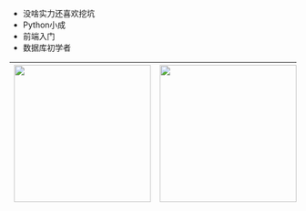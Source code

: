 * 没啥实力还喜欢挖坑
* Python小成
* 前端入门
* 数据库初学者

| <picture><source height=240 srcset="https://github-readme-stats.vercel.app/api?username=C418-11&show_icons=true&theme=holi" media="(prefers-color-scheme: dark)"/><img height=240 src="https://github-readme-stats.vercel.app/api?username=C418-11&show_icons=true" /></picture> | <picture><source height=240 srcset="https://github-readme-stats.vercel.app/api/top-langs/?username=C418-11&layout=compact&langs_count=20&theme=holi" media="(prefers-color-scheme: dark)"/><img height=240 src="https://github-readme-stats.vercel.app/api/top-langs/?username=C418-11&layout=compact&langs_count=20" /></picture> |
|----------------------------------------------------------------------------------------------------------------------------------------------------------------------------------------------------------------------------------------------------------------------------------|------------------------------------------------------------------------------------------------------------------------------------------------------------------------------------------------------------------------------------------------------------------------------------------------------------------------------------|
